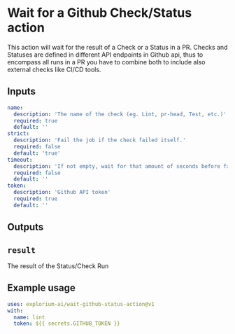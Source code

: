 # Wait for a Github Check/Status action

This action will wait for the result of a Check or a Status in a PR. Checks and Statuses are defined in different API endpoints in Github api, thus to encompass all runs in a PR you have to combine both to include also external checks like CI/CD tools.
## Inputs

```yaml
name:
  description: 'The name of the check (eg. Lint, pr-head, Test, etc.)'
  required: true
  default: ''
strict:
  description: 'Fail the job if the check failed itself.'
  required: false
  default: 'true'
timeout:
  description: 'If not empty, wait for that amount of seconds before failing.'
  required: false
  default: ''  
token:
  description: 'Github API token'
  required: true
  default: ''          
```

## Outputs

## `result`

The result of the Status/Check Run

## Example usage

```yaml
uses: explorium-ai/wait-github-status-action@v1
with:
  name: lint
  token: ${{ secrets.GITHUB_TOKEN }}
```
